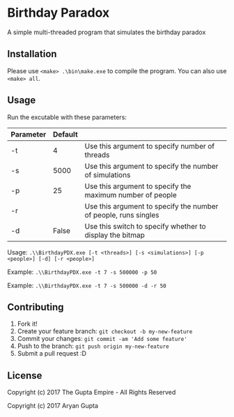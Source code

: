 # Birthday Paradox

A simple multi-threaded program that simulates the birthday paradox

## Installation

Please use `<make> .\bin\make.exe` to compile the program. You can also use `<make> all`.

## Usage

Run the excutable with these parameters:

| Parameter | Default |                                                                 |
|-----------|---------|-----------------------------------------------------------------|
| -t        | 4       | Use this argument to specify number of threads                  |
| -s        | 5000    | Use this argument to specify the number of simulations          |
| -p        | 25      | Use this argument to specify the maximum number of people       |
| -r        |         | Use this argument to specify the number of people, runs singles |
| -d        | False   | Use this switch to specify whether to display the bitmap        |

Usage:   `.\\BirthdayPDX.exe [-t <threads>] [-s <simulations>] [-p <people>] [-d] [-r <people>]`

Example: `.\\BirthdayPDX.exe -t 7 -s 500000 -p 50`

Example: `.\\BirthdayPDX.exe -t 7 -s 500000 -d -r 50`
  
## Contributing

1. Fork it!
2. Create your feature branch: `git checkout -b my-new-feature`
3. Commit your changes: `git commit -am 'Add some feature'`
4. Push to the branch: `git push origin my-new-feature`
5. Submit a pull request :D

## License

Copyright (c) 2017 The Gupta Empire - All Rights Reserved

Copyright (c) 2017 Aryan Gupta
